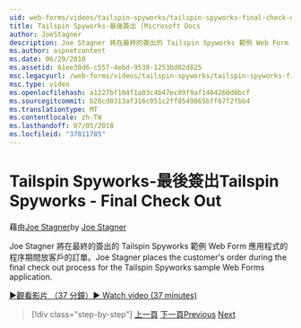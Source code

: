 ```yaml
---
uid: web-forms/videos/tailspin-spyworks/tailspin-spyworks-final-check-out
title: Tailspin Spyworks-最後簽出 |Microsoft Docs
author: JoeStagner
description: Joe Stagner 將在最終的簽出的 Tailspin Spyworks 範例 Web Form 應用程式的程序期間放客戶的訂單。
ms.author: aspnetcontent
ms.date: 06/29/2010
ms.assetid: 61ee30d6-c557-4ebd-9538-1253bd02d825
msc.legacyurl: /web-forms/videos/tailspin-spyworks/tailspin-spyworks-final-check-out
msc.type: video
ms.openlocfilehash: a1227bf184f1a03c4b47ec89f9af1464260d0bcf
ms.sourcegitcommit: b28cd0313af316c051c2ff8549865bff67f2fbb4
ms.translationtype: MT
ms.contentlocale: zh-TW
ms.lasthandoff: 07/05/2018
ms.locfileid: "37811785"
---
```

<a name="tailspin-spyworks---final-check-out"></a><span data-ttu-id="82bc3-103">Tailspin Spyworks-最後簽出</span><span class="sxs-lookup"><span data-stu-id="82bc3-103">Tailspin Spyworks - Final Check Out</span></span>
====================
<span data-ttu-id="82bc3-104">藉由[Joe Stagner](https://github.com/JoeStagner)</span><span class="sxs-lookup"><span data-stu-id="82bc3-104">by [Joe Stagner](https://github.com/JoeStagner)</span></span>

<span data-ttu-id="82bc3-105">Joe Stagner 將在最終的簽出的 Tailspin Spyworks 範例 Web Form 應用程式的程序期間放客戶的訂單。</span><span class="sxs-lookup"><span data-stu-id="82bc3-105">Joe Stagner places the customer's order during the final check out process for the Tailspin Spyworks sample Web Forms application.</span></span>

[<span data-ttu-id="82bc3-106">&#9654;觀看影片 （37 分鐘）</span><span class="sxs-lookup"><span data-stu-id="82bc3-106">&#9654; Watch video (37 minutes)</span></span>](https://channel9.msdn.com/Blogs/ASP-NET-Site-Videos/tailspin-spyworks-final-check-out)

> [!div class="step-by-step"]
> <span data-ttu-id="82bc3-107">[上一頁](tailspin-spyworks-migrate-the-shopping-cart.md)
> [下一頁](tailspin-spyworks-adding-user-product-reviews.md)</span><span class="sxs-lookup"><span data-stu-id="82bc3-107">[Previous](tailspin-spyworks-migrate-the-shopping-cart.md)
[Next](tailspin-spyworks-adding-user-product-reviews.md)</span></span>
